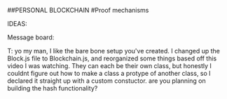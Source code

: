 ##PERSONAL BLOCKCHAIN
#Proof mechanisms

IDEAS:





Message board:

T: yo my man, I like the bare bone setup you've created. I changed up the Block.js file to Blockchain.js, and reorganized some things based off this video I was watching. They can each be their own class, but honestly I couldnt figure out how to make a class a protype of another class, so I declared it straight up with a custom constuctor. are you planning on building the hash functionality?